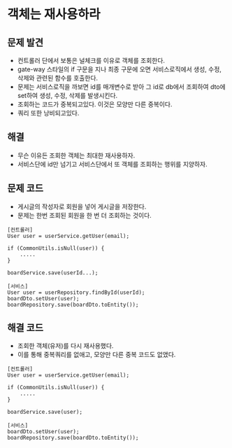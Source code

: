 # 객체는 재사용하라

## 문제 발견
* 컨트롤러 단에서 보통은 널체크를 이유로 객체를 조회한다.
* gate-way 스타일의 if 구문을 지나 최종 구문에 오면 서비스로직에서 생성, 수정, 삭제와 관련된 함수를 호출한다.
* 문제는 서비스로직을 까보면 id를 매개변수로 받아 그 id로 db에서 조회하여 dto에 set하여 생성, 수정, 삭제를 발생시킨다.
* 조회하는 코드가 중복되고있다. 이것은 모양만 다른 중복이다.
* 쿼리 또한 낭비되고있다.

## 해결
* 무슨 이유든 조회한 객체는 최대한 재사용하자.
* 서비스단에 id만 넘기고 서비스단에서 또 객체를 조회하는 행위를 지양하자.

## 문제 코드
* 게시글의 작성자로 회원을 넣어 게시글을 저장한다.
* 문제는 한번 조회된 회원을 한 번 더 조회하는 것이다.
```
[컨트롤러]
User user = userService.getUser(email);

if (CommonUtils.isNull(user)) {
    .....
}

boardService.save(userId...);

[서비스]
User user = userRepository.findById(userId);
boardDto.setUser(user);
boardRepository.save(boardDto.toEntity());
```

## 해결 코드
* 조회한 객체(유저)를 다시 재사용했다.
* 이를 통해 중복쿼리를 없애고, 모양만 다른 중복 코드도 없앴다.
```
[컨트롤러]
User user = userService.getUser(email);

if (CommonUtils.isNull(user)) {
    .....
}

boardService.save(user);

[서비스]
boardDto.setUser(user);
boardRepository.save(boardDto.toEntity());
```
